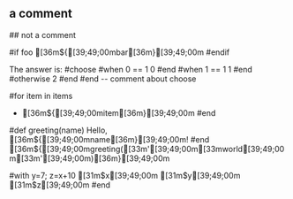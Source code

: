    ## a comment

\## not a comment

#if foo
  [36m${[39;49;00mbar[36m}[39;49;00m
#endif

The answer is:
#choose
  #when 0 == 1
    0
  #end
  #when 1 == 1
    1
  #end
  #otherwise
    2
  #end
#end -- comment about choose

#for item in items
  * [36m${[39;49;00mitem[36m}[39;49;00m
#end

#def greeting(name)
  Hello, [36m${[39;49;00mname[36m}[39;49;00m!
#end
[36m${[39;49;00mgreeting([33m'[39;49;00m[33mworld[39;49;00m[33m'[39;49;00m)[36m}[39;49;00m

#with y=7; z=x+10
  [31m$x[39;49;00m [31m$y[39;49;00m [31m$z[39;49;00m
#end
